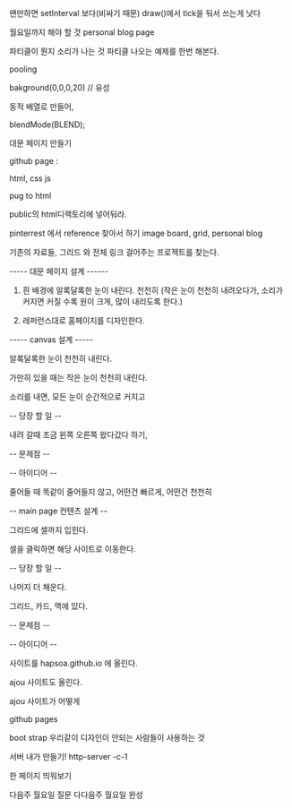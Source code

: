 왠만하면 setInterval 보다(비싸기 때문) draw()에서 tick을 둬서 쓰는게 낫다

월요일까지 해야 할 것
personal blog page




파티클이 뭔지
소리가 나는 것
파티클 나오는 예제를 한번 해본다.


pooling

bakground(0,0,0,20) // 유성

동적 배열로 만들어,

blendMode(BLEND);


대문 페이지 만들기



github page :

html, css js

pug to html

public의 html디렉토리에 넣어둬라.


pinterrest 에서 reference 찾아서 하기
image board, grid, personal blog









기존의 자료들, 그리드 와 전체 링크 걸어주는 프로젝트를 찾는다.




----- 대문 페이지 설계 ------

1. 흰 배경에 알록달록한 눈이 내린다. 천천히
(작은 눈이 천천히 내려오다가, 소리가 커지면 커질 수록 원이 크게, 많이 내리도록 한다.)

2. 레퍼런스대로 홈페이지를 디자인한다.







----- canvas 설계 -----

알록달록한 눈이 천천히 내린다.

가만히 있을 때는 작은 눈이 천천히 내린다.


소리를 내면, 모든 눈이 순간적으로 커지고

-- 당장 할 일 --

내려 갈때 조금 왼쪽 오른쪽 왔다갔다 하기,


-- 문제점 --



-- 아이디어 --

줄어들 때 똑같이 줄어들지 않고, 어떤건 빠르게, 어떤건 천천히







-- main page 컨텐츠 설계 --

그리드에 셀까지 입힌다.

셀을 클릭하면 해당 사이트로 이동한다.


-- 당장 할 일 --

나머지 더 채운다.

그리드, 카드, 맥에 있다.

-- 문제점 --



-- 아이디어 --









사이트를 hapsoa.github.io 에 올린다.

ajou 사이트도 올린다.

ajou 사이트가 어떻게 















github pages

boot strap 우리같이 디자인이 안되는 사람들이 사용하는 것


서버 내가 만들기! http-server -c-1


한 페이지 띄워보기

다음주 월요일 질문
다다음주 월요일 완성



